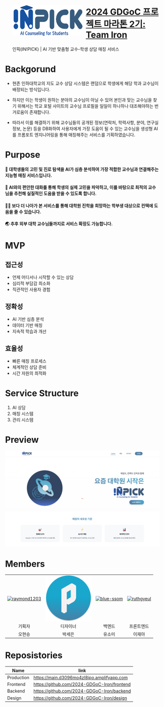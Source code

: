 <div id="toc">
  <ul align="left" style="list-style: none">
    <summary>
      <img width="230" height="100" align="left" style="float: left; align-content: center; margin: 0 10px 0 0;" alt="IN!PICK" src="https://github.com/2024-GDGoC-Iron/.github/blob/main/logo.png" href="https://main.d3096mo4zl8ipo.amplifyapp.com"/>
      <h1><a href="https://main.d3096mo4zl8ipo.amplifyapp.com">2024 GDGoC 프로젝트 마라톤 2기: Team Iron</a></h1>
      <p>인픽(IN!PICK) | AI 기반 맞춤형 교수-학생 상담 매칭 서비스</p>
    </summary>
  </ul>
</div>

# Backgorund
- 현존 인하대학교의 지도 교수 상담 시스템은 랜덤으로 학생에게 해당 학과 교수님이 배정되는 방식입니다.

- 하지만 이는 학생이 원하는 분야의 교수님이 아닐 수 있어 본인과 맞는 교수님을 찾기 위해서는 학교 포털 사이트의 교수님 프로필을 일일이 하나하나 대조해야하는 번거로움이 존재합니다.

- 따라서 이를 해결하기 위해 교수님들의 공개된 정보(연락처, 학력사항, 분야, 연구실 정보, 논문) 등을 DB화하여 사용자에게 가장 도움이 될 수 있는 교수님을 생성형 AI를 프롬포트 엔지니어링을 통해 매칭해주는 서비스를 기획하였습니다.

# Purpose
#### 🤔 대학생들의 고민 및 진로 탐색을 AI가 심층 분석하여 가장 적합한 교수님과 연결해주는 지능형 매칭 서비스입니다.<br/>
#### 🙏 AI와의 편안한 대화를 통해 학생의 실제 고민을 파악하고, 이를 바탕으로 최적의 교수님을 추천해 실질적인 도움을 받을 수 있도록 합니다.<br/>
#### 👩‍🎓 보다 더 나아가 본 서비스를 통해 대학원 진학을 희망하는 학부생 대상으로 컨택에 도움을 줄 수 있습니다.<br/>
#### 🌏 추후 외부 대학 교수님들까지로 서비스 확장도 가능합니다.

# MVP
## 접근성
- 언제 어디서나 시작할 수 있는 상담
- 심리적 부담감 최소화
- 직관적인 사용자 경험
## 정확성
- AI 기반 심층 분석
- 데이터 기반 매칭
- 지속적 학습과 개선
## 효율성
- 빠른 매칭 프로세스
- 체계적인 상담 준비
- 시간 자원의 최적화

# Service Structure
1. AI 상담
2. 매칭 시스템
3. 관리 시스템

# Preview
<img width=auto height=auto max-width=800px max-height=800px align="center" alt="preview" src="https://github.com/2024-GDGoC-Iron/.github/blob/main/preview.png">

# Members
<table>
      <tr>
        <td><a href="https://github.com/raymond1203"><img width="150" height="150" align="center" alt="raymond1203" src="https://avatars.githubusercontent.com/raymond1203"></a></td>
        <td><a href="https://github.com/2024-GDGoC-Iron"><img width="150" height="150" align="center" alt="github" src="https://github.com/2024-GDGoC-Iron/.github/blob/main/mainIcon.png"></a></td>
        <td><a href="https://github.com/blue-ssom"><img width="150" height="150" align="center" alt="blue-ssom" src="https://avatars.githubusercontent.com/blue-ssom"></a></td>
        <td><a href="https://github.com/Ruthgyeul"><img width="150" height="150" align="center" alt="ruthgyeul" src="https://avatars.githubusercontent.com/ruthgyeul"></a></td>
      </tr>
      <tr>
        <td align="center">기획자</td>
        <td align="center">디자이너</td>
        <td align="center">백엔드</td>
        <td align="center">프론트엔드</td>
      </tr>
      <tr>
        <td align="center">오현승</td>
        <td align="center">박세은</td>
        <td align="center">유소미</td>
        <td align="center">이재아</td>
      </tr>
</table>

# Reposistories
|Name|link|
|---|---|
|Production|https://main.d3096mo4zl8ipo.amplifyapp.com|
|Frontend|https://github.com/2024-GDGoC-Iron/frontend|
|Backend|https://github.com/2024-GDGoC-Iron/backend|
|Design|https://github.com/2024-GDGoC-Iron/design|
